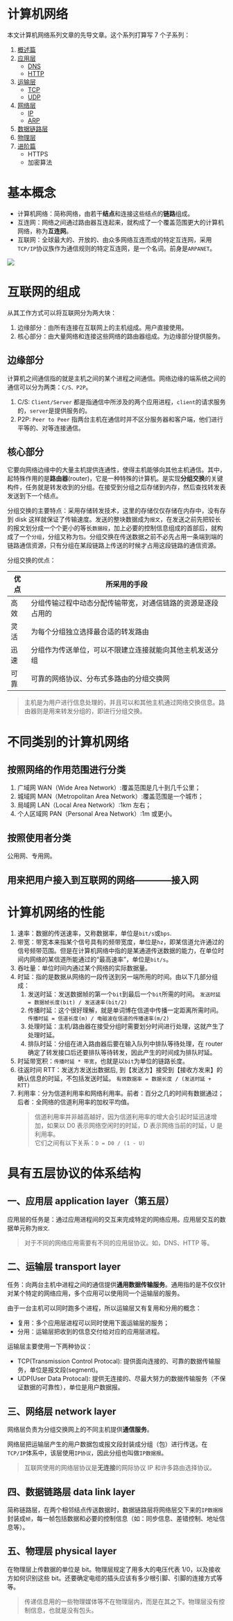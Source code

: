 # 计算机网络

本文计算机网络系列文章的先导文章。这个系列打算写 7 个子系列：

1. [概述篇](./README.md)
2. [应用层](./应用层)
   - [DNS](./应用层/DNS)
   - [HTTP](./应用层/HTTP)
3. [运输层](./运输层)
   - [TCP](./运输层/TCP.md)
   - [UDP](./运输层/UDP.md)
4. [网络层](./网络层)
   - [IP](./网络层/IP.md)
   - [ARP](./网络层/ARP.md)
5. [数据链路层](./数据链路层)
6. [物理层](./物理层)
7. [进阶篇](./进阶篇)
   - HTTPS
   - 加密算法

# 基本概念

- 计算机网络：简称网络，由若干**结点**和连接这些结点的**链路**组成。
- 互连网：网络之间通过路由器互连起来，就构成了一个覆盖范围更大的计算机网络，称为**互连网**。
- 互联网：全球最大的、开放的、由众多网络互连而成的特定互连网，采用`TCP/IP`协议族作为通信规则的特定互连网，是一个名词。前身是`ARPANET`。

![](https://raw.githubusercontent.com/CyC2018/CS-Notes/master/docs/notes/pics/network-of-networks.gif)

# 互联网的组成

从其工作方式可以将互联网分为两大块：

1.  边缘部分：由所有连接在互联网上的主机组成。用户直接使用。
2.  核心部分：由大量网络和连接这些网络的路由器组成。为边缘部分提供服务。

## 边缘部分

计算机之间通信指的就是主机之间的某个进程之间通信。网络边缘的端系统之间的通信可以分为两类：`C/S、P2P`。

1.  C/S: `Client/Server` 都是指通信中所涉及的两个应用进程，`client`的请求服务的，`server`是提供服务的。
2.  P2P: `Peer to Peer` 指两台主机在通信时并不区分服务器和客户端，他们进行平等的、对等连接通信。

## 核心部分

它要向网络边缘中的大量主机提供连通性，使得主机能够向其他主机通信。其中，起特殊作用的是**路由器**(router)，它是一种特殊的计算机。是实现**分组交换**的关键构件，任务就是转发收到的分组。在接受到分组之后存储到内存，然后查找转发表发送到下一个结点。

分组交换的主要特点：采用存储转发技术，这里的存储仅仅存储在内存中，没有存到 disk 这样就保证了传输速度。发送的整块数据成为`报文`，在发送之前先把较长的报文划分成一个个更小的等长`数据段`，加上必要的控制信息组成的首部后，就构成了一个`分组`，分组又称为`包`。分组交换在传送数据之前不必先占用一条端到端的链路通信资源，只有分组在某段链路上传送的时候才占用这段链路的通信资源。

分组交换的优点：

| 优点 | 所采用的手段                                                 |
| ---- | ------------------------------------------------------------ |
| 高效 | 分组传输过程中动态分配传输带宽，对通信链路的资源是逐段占用的 |
| 灵活 | 为每个分组独立选择最合适的转发路由                           |
| 迅速 | 分组作为传送单位，可以不限建立连接就能向其他主机发送分组     |
| 可靠 | 可靠的网络协议、分布式多路由的分组交换网                     |

> 主机是为用户进行信息处理的，并且可以和其他主机通过网络交换信息。路由器则是用来转发分组的，即进行分组交换。

# 不同类别的计算机网络

## 按照网络的作用范围进行分类

1.  广域网 WAN（Wide Area Network）:覆盖范围是几十到几千公里；
2.  城域网 MAN（Metropolitan Area Network）:覆盖范围是一个城市；
3.  局域网 LAN（Local Area Network）:1km 左右；
4.  个人区域网 PAN（Personal Area Network）:1m 或更小。

## 按照使用者分类

公用网、专用网。

## 用来把用户接入到互联网的网络————接入网

# 计算机网络的性能

1.  速率：数据的传送速率，又称数据率，单位是`bit/s`或`bps`.
2.  带宽：带宽本来指某个信号具有的频带宽度，单位是`hz`，即某信道允许通过的信号频带范围。但是在计算机网络中指的是某通道传送数据的能力，在单位时间内网络的某信道所能通过的“最高速率”，单位是`bit/s`。
3.  吞吐量：单位时间内通过某个网络的实际数据量。
4.  时延：指的是数据从网络的一段传送到另一端所用的时间。由以下几部分组成：
    1.  发送时延：发送数据帧的第一个`bit`到最后一个`bit`所需的时间。 `发送时延 = 数据帧长度(bit) / 发送速率(bit/2)`
    2.  传播时延：这个很好理解，就是单词博在信道中传播一定距离所需时间。 `传播时延 = 信道长度(m) / 电磁波在信道的传播速率(m/2)`
    3.  处理时延：主机/路由器在接受分组时需要划分时间进行处理，这就产生了处理时延。
    4.  排队时延：分组在进入路由器后要在输入队列中排队等待处理，在 router 确定了转发接口后还要排队等待转发，因此产生的时间成为排队时延。
5.  时延带宽积：`传播时延 * 带宽`，也就是以`bit`为单位的链路长度。
6.  往返时间 RTT：发送方发送出数据后, 到【发送方】接受到【接收方发来】的确认信息的时延，不包括发送时延。 `有效数据率 = 数据长度 / (发送时延 + RTT)`
7.  利用率：分为信道利用率和网络利用率。前者：百分之几的时间有数据通过；后者：全网络的信道利用率的加权平均值。
    > 信道利用率并非越高越好，因为信道利用率的增大会引起时延迅速增加，如果以 D0 表示网络空闲时的时延，D 表示网络当前的时延，U 是利用率。<br>它们之间有以下关系：`D = D0 / (1 - U)`

# 具有五层协议的体系结构

## 一、应用层 application layer（第五层）

应用层的任务是：通过应用进程间的交互来完成特定的网络应用。应用层交互的数据单元称为`报文`.

> 对于不同的网络应用需要有不同的应用层协议。如，DNS、HTTP 等。

## 二、运输层 transport layer

任务：向两台主机中进程之间的通信提供**通用数据传输服务**。通用指的是不仅仅针对某个特定的网络应用，多个应用可以使用同一个运输层的服务。

由于一台主机可以同时跑多个进程，所以运输层又有复用和分用的概念：

- 复用：多个应用层进程可以同时使用下面运输层的服务；
- 分用：运输层把收到的信息交付给对应的应用层进程。

运输层主要使用一下两种协议：

- TCP(Transmission Control Protocal): 提供面向连接的、可靠的数据传输服务，单位是报文段(segment)。
- UDP(User Data Protocal): 提供无连接的、尽最大努力的数据传输服务（不保证数据的可靠性），单位是用户数据报。

## 三、网络层 network layer

网络层负责为分组交换网上的不同主机提供**通信服务**。

网络层把运输层产生的用户数据包或报文段封装成分组（包）进行传送。在`TCP/IP`体系中，该层使用`IP协议`，因此分组也叫做`IP数据报`。

> 互联网使用的网络层协议是**无连接**的网际协议 IP 和许多路由选择协议。

## 四、数据链路层 data link layer

简称链路层，在两个相邻结点传送数据时，数据链路层将网络层交下来的`IP数据报`封装成`帧`，每一帧包括数据和必要的控制信息（如：同步信息、差错控制、地址信息等）。

## 五、物理层 physical layer

在物理层上传数据的单位是 bit。物理层规定了用多大的电压代表 1/0，以及接收方如何识别这些 bit。还要确定电缆的插头应该有多少根引脚、引脚的连接方式等等。

> 传递信息用的一些物理媒体等不在物理层内，而是在其之下。物理层没有控制信息，也就是没有包头。
